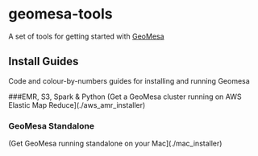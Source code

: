 # geomesa-tools

A set of tools for getting started with [GeoMesa](http://www.geomesa.org/)

## Install Guides

Code and colour-by-numbers guides for installing and running Geomesa

###EMR, S3, Spark & Python
(Get a GeoMesa cluster running on AWS Elastic Map Reduce](./aws_amr_installer)

### GeoMesa Standalone
(Get GeoMesa running standalone on your Mac](./mac_installer)